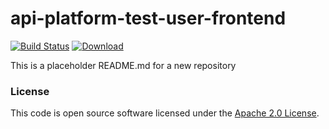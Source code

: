 
# api-platform-test-user-frontend

[![Build Status](https://travis-ci.org/hmrc/api-platform-test-user-frontend.svg?branch=master)](https://travis-ci.org/hmrc/api-platform-test-user-frontend) [ ![Download](https://api.bintray.com/packages/hmrc/releases/api-platform-test-user-frontend/images/download.svg) ](https://bintray.com/hmrc/releases/api-platform-test-user-frontend/_latestVersion)

This is a placeholder README.md for a new repository

### License

This code is open source software licensed under the [Apache 2.0 License]("http://www.apache.org/licenses/LICENSE-2.0.html").
    
